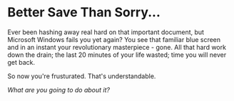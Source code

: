 # Better Save Than Sorry...

Ever been hashing away real hard on that important document, but Microsoft Windows fails you yet again? You see that familiar blue screen and in an instant your revolutionary masterpiece - gone. All that hard work down the drain; the last 20 minutes of your life wasted; time you will never get back. 

So now you're frusturated. That's understandable.

_What are you going to do about it?_
